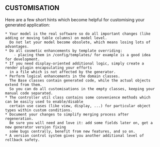 CUSTOMISATION
-------------
Here are a few short hints which become helpful for customising your generated application:

    * Your model is the real software so do all important changes (like adding or moving table columns) on model level.
      Do not let your model become obsolete, which means losing lots of advantages.
    * Do all cosmetic enhancements by template overriding:
        - placing them in /config/templates/ for example is a good idea for development.
    * If you need display-oriented additional logic, simply create a render plugin encapsulating your efforts
      in a file which is not affected by the generator.
    * Perform logical enhancements in the domain classes.
      The Base classes contain generated code, while the actual objects extend from them.
      So you can do all customisations in the empty classes, keeping your manual code separated.
    * The controller util class contains some convenience methods which can be easily used to enable/disable
      certain use cases (like view, display, ...) for particular object types within custom conditions.
    * Document your changes to simplify merging process after regeneration.
      Be sure you will need and love it: add some fields later on, get a new generator version fixing
      some bugs centrally, benefit from new features, and so on.
    * A version control system gives you another additional level of rollback safety.

